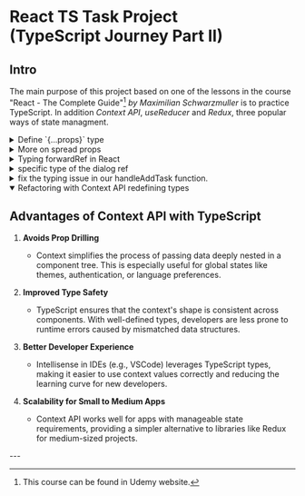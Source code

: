 # React TS Task Project <br> (TypeScript Journey Part II)

## Intro
The main purpose of this project based on one of the lessons in the course "React - The Complete Guide"[^1] *by Maximilian Schwarzmuller* is to practice TypeScript. In addition *Context API*, *useReducer* and *Redux*, three popular ways of state managment.

<details><summary>Define `{...props}` type</summary>
 
## How to define the spread property in a component
### Narrowing came to the rescue
 
 I spent quite a lot of time trying to solve this doubt on how to type the spread property of a component what is shown in the next snippet:

---

 ```ts
interface InputProps { 
isTextarea: boolean, 
label: string, 
props: // Which type is this? 
} 

export default function input({ isTextarea, label, ...props }: InputProps)
{ 
  return ( 
    <p>
      <label htmlFor="">{label}</label> 
      {isTextarea ? <textarea {...props} /> : <input {...props} />} 
    </p> 
) 
}
 ```
For the props field in the InputProps interface, we want to account for the different props accepted by `<textarea>` and `<input>`. Since textarea and input elements share many props but also have unique ones, we can use TypeScript's built-in utility types. 

## Solution

We can use a discriminated union to conditionally handle the props depending on the isTextarea flag. Here's how:

```ts
import React from "react";

interface InputPropsBase {
  label: string;
}

interface InputPropsTextArea extends InputPropsBase {
  isTextarea: true;
  props?: React.TextareaHTMLAttributes<HTMLTextAreaElement>;
}

interface InputPropsInput extends InputPropsBase {
  isTextarea: false;
  props?: React.InputHTMLAttributes<HTMLInputElement>;
}

type InputProps = InputPropsTextArea | InputPropsInput;
```
## Explanation
1. **Base Properties:**<br>
   * The label property is common to both cases, so it's extracted into a base interface InputPropsBase.

2. **Conditional Props:**<br>
   * *InputPropsTextArea:* Includes isTextarea: true and allows `React.TextareaHTMLAttributes<HTMLTextAreaElement> as props`.
   * *InputPropsInput:* Includes isTextarea: false and allows `React.InputHTMLAttributes<HTMLInputElement> as props`.

3. **Discriminated Union:**<br>
   * Using `isTextarea` as the discriminator ensures that TypeScript will enforce the correct props type based on its value.

4. **Default Props:**<br>
   * Added `props = {}` to avoid undefined props when spreading.

However the spread operator `(...props)` does not automatically narrow the type of props to either `React.TextareaHTMLAttributes<HTMLTextAreaElement>` or `React.InputHTMLAttributes<HTMLInputElement>` based on `isTextarea`. Like:

```ts
export default function Input({ isTextarea, label, props = {} }: InputProps) {
  return (
    <p>
      <label htmlFor="">{label}</label>
      {isTextarea ? (
        <textarea {...props} /> //This going to cause a mismatch
      ) : (
        <input {...props} /> //This going to cause a mismatch
      )}
    </p>
  );
}

```
It's going to attempt to assign the full union of both types to each element, causing a mismatch for event handlers like `onChange`.

We need to narrow the type explicitly before spreading props. 

### Narrow Props Based on isTextarea

```ts
export default function Input({ isTextarea, label, props = {} }: InputProps) {
  if (isTextarea) {
    // Narrow to TextArea props
    const textareaProps = props as React.TextareaHTMLAttributes<HTMLTextAreaElement>;
    return (
      <p>
        <label htmlFor="">{label}</label>
        <textarea {...textareaProps} />
      </p>
    );
  } else {
    // Narrow to Input props
    const inputProps = props as React.InputHTMLAttributes<HTMLInputElement>;
    return (
      <p>
        <label htmlFor="">{label}</label>
        <input {...inputProps} />
      </p>
    );
  }
}
```
## Explanation 
1. **Explicit Type Narrowing:**<br>
  Before spreading props, explicitly cast props to the correct type (`TextareaHTMLAttributes` or `InputHTMLAttributes`) using a `const` assignment.This ensures TypeScript knows the exact type of props when spreading into the respective element.

2. **Union Resolution:**<br>
  The conditional `if (isTextarea)` ensures TypeScript understands which branch is active, allowing us to safely narrow props.

3. **Safe Spreading:**<br>
  After narrowing, spreading `textareaProps` or `inputProps` will no longer throw type errors, as their types align perfectly with the attributes of `<textarea>` and `<input>` respectively.

***TypeScript's type narrowing** requires clear distinctions in code flow, and unions don’t automatically propagate to props when destructuring. By explicitly casting and separating the logic, we ensure correctness.*

</details>

<details><summary>More on spread props</summary>
 
##  Using `onClick` in a `<button>`
```ts
import React from "react";

interface ButtonProps extends React.ButtonHTMLAttributes<HTMLButtonElement> {
  label: string;
}

export default function Button({ label, ...props }: ButtonProps) {
  return (
    <button {...props}>
      {label}
    </button>
  );
}
```
###  Explanation:
By extending `React.ButtonHTMLAttributes<HTMLButtonElement>`, the Button component automatically supports all valid attributes of a `<button>`, such as onClick, disabled, type, etc.
 
### TypeScript Validation
1. **TypeScript ensures that:**

   - `onClick` is properly typed as <br>
   `(event: React.MouseEvent<HTMLButtonElement>) => void.`
   - Other invalid attributes are caught. For example, passing an invalid attribute like rows to a `<button>` would result in an error:
```ts
<Button label="Invalid Button" rows={3} /> // ❌ Error: 'rows' does not exist on type 'ButtonHTMLAttributes<HTMLButtonElement>'
```
### Key Takeaways
   - onClick is an intrinsic attribute of `<button>`, and we don’t need to define it explicitly in our interface when extending `React.ButtonHTMLAttributes<HTMLButtonElement>`.
   - Using TypeScript’s intrinsic attributes for HTML elements ensures our props are aligned with the standard DOM attributes.

### Why Use label Instead of children?
1. **Semantic Clarity:**
   - label explicitly communicates that the string is the button's text content.
   - children is more generic and implies flexibility (e.g., the ability to nest other components).
2. **Consistency:**
   - If your component has other structured props (like icon, variant, etc.), using label keeps the API clear and avoids ambiguity:
```ts
<Button label="Click Me" icon={<Icon />} variant="primary" />;
```
3. **Flexibility for Other Features:**
   - If we later decide to allow additional customizations (like an optional icon or aria-label for accessibility), having a dedicated label makes it easier to manage:
```ts
interface ButtonProps extends React.ButtonHTMLAttributes<HTMLButtonElement> {
  label: string; // Text shown on the button
  icon?: React.ReactNode; // Optional icon to display
}

<Button label="Click Me" icon={<Icon />} />;
```
### Comparison
Using children:
```ts
<Button onClick={() => alert("Clicked!")}>Click Me</Button>;
```
Using label:
```ts
<Button onClick={() => alert("Clicked!")} label="Click Me" />;
```
Both work, but the second option (label) is more explicit for text-only buttons.
</details>
<details><summary>Typing forwardRef in React</summary>
 
## Properly type our React.forwardRef function for Input
### handle the ref argument
So starting with this part of the Input component:
```ts
const Input = React.forwardRef(function Input({ isTextarea, label, props = {} }: InputProps, ref) {
    //code...
    <textarea ref={ref} className={classesInput} {...textareaProps} />
    //more code...
    <input ref={ref} className={classesInput} {...inputProps} />
    })
```
 To properly type our `React.forwardRef` function for `Input`, we need to handle the ref argument and its typing. Since ref will either point to a textarea or an input element based on the `isTextarea` prop, you'll need to define a generic type that accommodates both.

Here’s the updated and typed `React.forwardRef` implementation:
```ts
// models.read-the-docs
interface InputPropsBase {
    label: string;
}

interface InputPropsTextArea extends InputPropsBase {
    isTextarea: true;
    props?: React.TextareaHTMLAttributes<HTMLTextAreaElement>;
}

interface InputPropsInput extends InputPropsBase {
    isTextarea: false;
    props?: React.InputHTMLAttributes<HTMLInputElement>;
}

type InputProps = InputPropsTextArea | InputPropsInput;

// Input.tsx
const Input = React.forwardRef<
    HTMLTextAreaElement | HTMLInputElement,
    InputProps
>(function Input({ isTextarea, label, props = {} }: InputProps, ref) {
  //code...
    <textarea
        ref={ref as React.Ref<HTMLTextAreaElement>}
        className={classesInput}
        {...textareaProps}
    />
    //more code...
    <input
        ref={ref as React.Ref<HTMLInputElement>}
        className={classesInput}
        {...inputProps}
    />
    })
```
### Key Changes and Explanation:
1. **ForwardRef Type:**
   - The `React.forwardRef` generic type is defined as `<HTMLTextAreaElement | HTMLInputElement, InputProps>`.
   - This ensures the ref can point to either an HTMLTextAreaElement or an `HTMLInputElement`, based on `isTextarea`.
2. **Casting ref:**
   - Inside the conditional branches, the ref is cast to the appropriate type using `React.Ref<HTMLTextAreaElement>` or `React.Ref<HTMLInputElement>`.
3. **Fallback for props:**
   - The props property in InputProps is still optional and defaults to an empty object ({}).
### Usage:
When consuming the Input component with a ref, TypeScript will correctly infer the type based on the isTextarea prop:
```ts
// NewProject.tsx
import React from "react";
import Input from "./Input";

export default function NewProject() {

    constefining Dtype  = in Modal component  React.useRef<HTMLInputElement>(null);
    const description = React.useRef<HTMLTextAreaElement>(null);
    const dueDate = React.useRef<HTMLInputElement>(null);
     return (
      // code component
       <Input
                    ref={title}
                    isTextarea={false}
                    label="Title"
                    props={{ type: "text", placeholder: "Enter text" }}
                />
                <Input
                    ref={description}
                    label="Description"
                    props={{ placeholder: "Enter your description" }}
                    isTextarea
                />
                <Input
                    ref={dueDate}
                    isTextarea={false}
                    label="Due Date"
                    props={{ type: "date" }}
                />
      //more code...
     )
   }
 ```
</details>
<details><summary>specific type of the dialog ref </summary>
 
## Defining type in Modal component 
```ts
//Modal.tsx
//code of the component
            open() {
                if (dialog.current !== undefined) dialog.current.showModal(); // ❌Error: Property 'showModal' does not exist on type 'never'.ts(2339) 
            }
//some more code..
            <dialog ref={dialog}>{children}</dialog>, // ❌Error:  Type 'MutableRefObject<undefined>' is not assignable to type 'LegacyRef<HTMLDialogElement> | undefined'. Type 'MutableRefObject<undefined>' is not assignable to type 'RefObject<HTMLDialogElement>'. Types of property 'current' are incompatible. Type 'undefined' is not assignable to type 'HTMLDialogElement | null'.ts(2322)
```
###  Solution
 By default, `React.useRef()` is initialized with undefined, leading TypeScript to infer the type as `MutableRefObject<undefined>`. Since we're working with an HTML `<dialog>` element, we should provide the correct type for the dialog `ref: HTMLDialogElement | null`.
Here's a corrected version of your Modal component:

```ts
// Ensure the modal root exists
const modalRoot = document.getElementById("modal-root");

const Modal = forwardRef(function Modal(
  { children }: ModalProps,
  ref: React.Ref<{ open: () => void }>
) {
  // Define the ref with the correct type
  const dialog = useRef<HTMLDialogElement | null>(null);

  // Use imperative handle to expose functions to the parent component
  useImperativeHandle(ref, () => ({
    open() {
      if (dialog.current) {
        dialog.current.showModal();
      }
    },
  }));

  // Render the dialog inside the modal root using portals
  if (modalRoot) {
    return createPortal(
      <dialog ref={dialog}>{children}</dialog>,
      modalRoot
    );
  }

  return null;
});
```
## Explanation of Fixes:
1. **Type for dialog Ref:**
   - Changed `const dialog = useRef();` to `const dialog = useRef<HTMLDialogElement | null>(null);` to specify that the dialog ref references an HTML `<dialog>` element.
2. **useImperativeHandle Type:**
   - Defined the type of `ref` as `React.Ref<{ open: () => void }>` to specify that the parent component can use the open function.
3. **Portal Check:**
   - Added a check for modalRoot to handle cases where modal-root is missing, ensuring a graceful fallback.
4. **createPortal Typing:**
   - Fixed dialog ref type mismatch by ensuring it matches the expected type `React.RefObject<HTMLDialogElement>`.
*This should eliminate the TypeScript errors and ensure proper type safety in your component.*

## Why ref as React.Ref<{ open: () => void }>?
1. **Default Behavior of ref:**
   - Normally, a ref in React points directly to an element (`HTMLDialogElement`, `HTMLDivElement`, etc.). However, when you use `forwardRef` with imperative handles, you're essentially customizing what the parent can "see" through that ref.

2. **Custom API for the Parent:**
   - Instead of exposing the raw DOM node (HTMLDialogElement), you're exposing an object with specific methods, like `{ open: () => void }`. TypeScript requires we to explicitly define the shape of that object.

3. **React's Ref Type:**<br>
The type `React.Ref<T>` represents a ref that can either:
   - Be a callback ref (function).
   - Be a `RefObject<T>` (created by useRef).
   - Or be null.

Since our component will expose the open() method, we declare the ref type as `React.Ref<{ open: () => void }>`, letting TypeScript know exactly what the parent will receive.
</details>

<details><summary>fix the typing issue in our handleAddTask function.</summary>
 
## Match the TaskProps
```ts
// App.tsx
const handleAddTask = (text: string) => {
    setStateProjects((prevStateProjects: InitState) => {
        if (!prevStateProjects.selectedProjectId) {
            return prevStateProjects; // Return unchanged if no project is selected
        }
        
        const newTask: TaskProps = {
            id: prevStateProjects.selectedProjectId,
            text,
            taskId: Date.now()
        };
        return {
            ...prevStateProjects,
            tasks: [newTask, ...prevStateProjects.tasks]
        };
    });
};
```
That was a first solution. Then I added ainterface TasksProps {tasks: Task[]}
</details>

<details open><summary>Refactoring with Context API redefining types</summary>
 
##  Advantages of Context API with TypeScript
1. **Avoids Prop Drilling**

   - Context simplifies the process of passing data deeply nested in a component tree. This is especially useful for global states like themes, authentication, or language preferences.
2. **Improved Type Safety**

   - TypeScript ensures that the context's shape is consistent across components. With well-defined types, developers are less prone to runtime errors caused by mismatched data structures.
3. **Better Developer Experience**

   - Intellisense in IDEs (e.g., VSCode) leverages TypeScript types, making it easier to use context values correctly and reducing the learning curve for new developers.
4. **Scalability for Small to Medium Apps**

   - Context API works well for apps with manageable state requirements, providing a simpler alternative to libraries like Redux for medium-sized projects.

</details>
---

[^1]: This course can be found in Udemy website.
